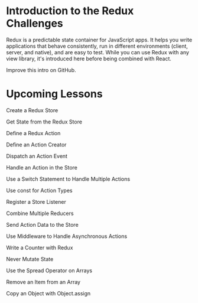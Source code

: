 # Introduction to the Redux Challenges #

Redux is a predictable state container for JavaScript apps. It helps you write applications that behave consistently, run in different environments (client, server, and native), and are easy to test. While you can use Redux with any view library, it's introduced here before being combined with React.

Improve this intro on GitHub.

# Upcoming Lessons #

Create a Redux Store

Get State from the Redux Store

Define a Redux Action

Define an Action Creator

Dispatch an Action Event

Handle an Action in the Store

Use a Switch Statement to Handle Multiple Actions

Use const for Action Types

Register a Store Listener

Combine Multiple Reducers

Send Action Data to the Store

Use Middleware to Handle Asynchronous Actions

Write a Counter with Redux

Never Mutate State

Use the Spread Operator on Arrays

Remove an Item from an Array

Copy an Object with Object.assign